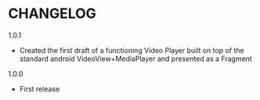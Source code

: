 CHANGELOG
=========

1.0.1
 - Created the first draft of a functioning Video Player built on top of the standard android VideoView+MediaPlayer and presented as a Fragment

1.0.0
 - First release
